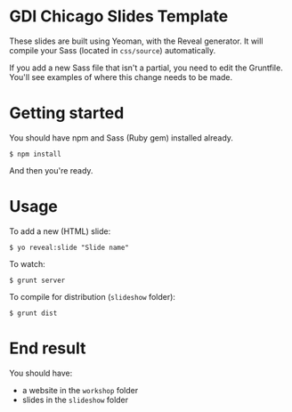 # GDI Chicago Slides Template

These slides are built using Yeoman, with the Reveal generator. It will compile your Sass (located in `css/source`) automatically.

If you add a new Sass file that isn't a partial, you need to edit the Gruntfile. You'll see examples of where this change needs to be made.

# Getting started

You should have npm and Sass (Ruby gem) installed already.

```
$ npm install
```

And then you're ready.

# Usage

To add a new (HTML) slide:

```
$ yo reveal:slide "Slide name"
```

To watch:

```
$ grunt server
```

To compile for distribution (`slideshow` folder):

```
$ grunt dist
```

# End result

You should have:

* a website in the `workshop` folder
* slides in the `slideshow` folder